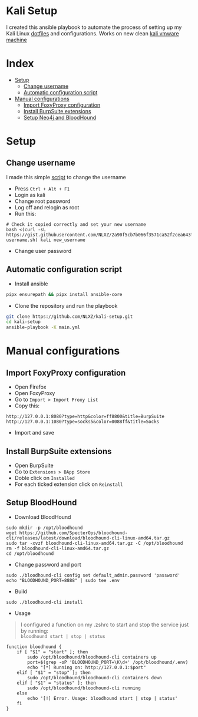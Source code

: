 # Kali Setup
I created this ansible playbook to automate the process of setting up my Kali Linux [dotfiles](https://github.com/NLXZ/dotfiles) and configurations.
Works on new clean [kali vmware machine](https://www.kali.org/get-kali/#kali-virtual-machines)

# Index
- [Setup](#setup)
  - [Change username](#change-username)
  - [Automatic configuration script](#automatic-configuration-script)
- [Manual configurations](#manual-configurations)
  - [Import FoxyProxy configuration](#import-foxyproxy-configuration)
  - [Install BurpSuite extensions](#install-burpSuite-extensions)
  - [Setup Neo4j and BloodHound](#setup-neo4j-and-bloodHound)

# Setup
## Change username
I made this simple [script](https://gist.github.com/NLXZ/2a90f5cb7b066f3571ca52f2cea643fb) to change the username
- Press `Ctrl + Alt + F1`
- Login as kali
- Change root password
- Log off and relogin as root
- Run this:
```shell
# Check it copied correctly and set your new username
bash <(curl -sL https://gist.githubusercontent.com/NLXZ/2a90f5cb7b066f3571ca52f2cea643fb/raw/0865987d1524c5bb5c7cc02eb60385544808fb5e/change-username.sh) kali new_username
```
- Change user password

## Automatic configuration script
- Install ansible
```bash
pipx ensurepath && pipx install ansible-core
```

- Clone the repository and run the playbook
```bash
git clone https://github.com/NLXZ/kali-setup.git
cd kali-setup
ansible-playbook -K main.yml
```

# Manual configurations

## Import FoxyProxy configuration
- Open Firefox
- Open FoxyProxy
- Go to `Import > Import Proxy List`
- Copy this:
```
http://127.0.0.1:8080?type=http&color=ff8800&title=BurpSuite
http://127.0.0.1:1080?type=socks5&color=0088ff&title=Socks
```
- Import and save

## Install BurpSuite extensions
- Open BurpSuite
- Go to `Extensions > BApp Store`
- Doble click on `Installed`
- For each ticked extension click on `Reinstall`

## Setup BloodHound
- Download BloodHound
```shell
sudo mkdir -p /opt/bloodhound
wget https://github.com/SpecterOps/bloodhound-cli/releases/latest/download/bloodhound-cli-linux-amd64.tar.gz
sudo tar -xvzf bloodhound-cli-linux-amd64.tar.gz -C /opt/bloodhound
rm -f bloodhound-cli-linux-amd64.tar.gz
cd /opt/bloodhound
```
- Change password and port
```shell
sudo ./bloodhound-cli config set default_admin.password 'password'
echo "BLOODHOUND_PORT=8888" | sudo tee .env
```
- Build
```shell
sudo ./bloodhound-cli install
```
- Usage  
>I configured a function on my .zshrc to start and stop the service just by running:  
`bloodhound start | stop | status`
```shell
function bloodhound {
    if [ "$1" = "start" ]; then
        sudo /opt/bloodhound/bloodhound-cli containers up
        port=$(grep -oP 'BLOODHOUND_PORT=\K\d+' /opt/bloodhound/.env)
        echo "[*] Running on: http://127.0.0.1:$port"
    elif [ "$1" = "stop" ]; then
        sudo /opt/bloodhound/bloodhound-cli containers down
    elif [ "$1" = "status" ]; then
        sudo /opt/bloodhound/bloodhound-cli running
    else
        echo '[!] Error. Usage: bloodhound start | stop | status'
    fi
}
```